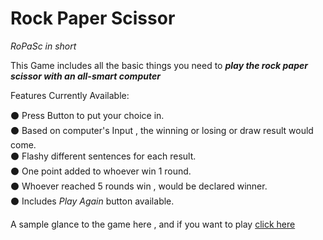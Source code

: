 # Rock Paper Scissor
*RoPaSc in short*

This Game includes all the basic things you need to ***play the rock paper scissor with an all-smart computer***

Features Currently Available:

⚫ Press Button to put your choice in.  
⚫ Based on computer's Input , the winning or losing or draw result would come.  
⚫ Flashy different sentences for each result.  
⚫ One point added to whoever win 1 round.  
⚫ Whoever reached 5 rounds win , would be declared winner.  
⚫ Includes *Play Again* button available.  

A sample glance to the game here , and if you want to play [click here](https://10234567z.github.io/RoPaSc/)
